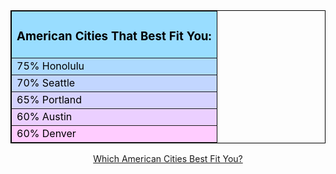 
<table style="color: black" align="center" border="1" bordercolor="black" cellpadding="2" cellspacing="0" width="200">
<tr>
<td align="center" bgcolor="#99ddff">
<h3>American Cities That Best Fit You:</h3>
</td>
</tr>
<tr>
<td bgcolor="#addaff">75% Honolulu</td>
</tr>
<tr>
<td bgcolor="#c2d6ff">70% Seattle</td>
</tr>
<tr>
<td bgcolor="#d6d3ff">65% Portland</td>
</tr>
<tr>
<td bgcolor="#ebcfff">60% Austin</td>
</tr>
<tr>
<td bgcolor="#ffccff">60% Denver</td>
</tr>
</table>
<p align="center"><a href="http://www.blogthings.com/americancitiesbestfitquiz/">Which American Cities Best Fit You?</a></p>